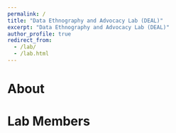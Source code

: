 ```yaml
---
permalink: /
title: "Data Ethnography and Advocacy Lab (DEAL)"
excerpt: "Data Ethnography and Advocacy Lab (DEAL)"
author_profile: true
redirect_from: 
  - /lab/
  - /lab.html
---
```


# About


# Lab Members


